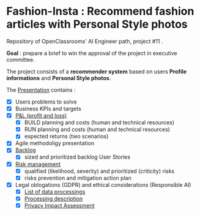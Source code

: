 # Fashion-Insta : Recommend fashion articles with Personal Style photos

Repository of OpenClassrooms' AI Engineer path, project #11 .

**Goal** : prepare a brief to win the approval of the project in executive committee.

The project consists of a **recommender system** based on users **Profile informations** and **Personal Style photos**.

The [Presentation](https://fleuryc.github.io/OC_AI-Engineer_P11_Recommend-fashion-articles-with-Personal-Style-photos/index.html "Presentation") contains :

- [x] Users problems to solve
- [x] Business KPIs and targets
- [x] [P&L (profit and loss)](https://docs.google.com/spreadsheets/d/1gJILIIvC24OEYA-FBPLRC0DkizupXLdYc6u7E6AxSBg/edit?pli=1#gid=1716645862&range=A1 "P&L (profit and loss)")
  - [x] BUILD planning and costs (human and technical resources)
  - [x] RUN planning and costs (human and technical resources)
  - [x] expected returns (two scenarios)
- [x] Agile methodoligy presentation
- [x] [Backlog](https://docs.google.com/spreadsheets/d/1Ys_6eh5FTfcWAeCOsmAZAln5tHP9jvvMWFlhAwLffpg/edit?pli=1#gid=0&range=A1 "Backlog")
  - [x] sized and prioritized backlog User Stories
- [x] [Risk management](https://docs.google.com/spreadsheets/d/1gJILIIvC24OEYA-FBPLRC0DkizupXLdYc6u7E6AxSBg/edit?pli=1#gid=289275186&range=A1 "Risk management")
  - [x] qualified (likelihood, severity) and prioritized (criticity) risks
  - [x] risks prevention and mitigation action plan
- [x] Legal oblogations (GDPR) and ethical considerations (Responsible AI)
  - [x] [List of data processings](https://docs.google.com/spreadsheets/d/1gJILIIvC24OEYA-FBPLRC0DkizupXLdYc6u7E6AxSBg/edit?pli=1#gid=137483845&range=A1 "List of processing activities")
  - [x] [Processing description](https://docs.google.com/spreadsheets/d/1gJILIIvC24OEYA-FBPLRC0DkizupXLdYc6u7E6AxSBg/edit?pli=1#gid=234610085&range=A1 "Data Processing description")
  - [x] [Privacy Impact Assessment](https://docs.google.com/spreadsheets/d/1gJILIIvC24OEYA-FBPLRC0DkizupXLdYc6u7E6AxSBg/edit?pli=1#gid=242809338&range=A1 "Privacy Impact Assessment")
